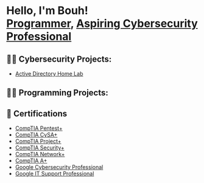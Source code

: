 <h1>Hello, I'm Bouh! <br/><a href="https://github.com/joshmadakor1">Programmer</a>, <a href="http://linkedin.com/in/bouh-bouh-713553219">Aspiring Cybersecurity Professional</a>

<h2>👨‍💻 Cybersecurity Projects:</h2>

  - [Active Directory Home Lab](https://github.com/BouhBouh0/ActiveDirectoryLab/blob/main/README.md)


<h2>👨‍💻 Programming Projects:</h2>

<h2>📄 Certifications</h2>

- [CompTIA Pentest+](https://www.credly.com/badges/ae4e824a-7775-47b7-a7a9-32599af61f36/public_url)
- [CompTIA CySA+](https://www.credly.com/badges/06df98d3-d172-4abf-b7e8-d2cad0aaf092/public_url)
- [CompTIA Project+](https://www.credly.com/badges/d5c5a6b5-e6d4-4580-94a7-b48782685dc2/public_url)
- [CompTIA Security+](https://www.credly.com/badges/fc2f7baf-3890-4ab5-94d9-28722cb97f06/public_url)
- [CompTIA Network+](https://www.credly.com/badges/8a399d47-ece1-45b9-9e65-c91abd24916a/public_url)
- [CompTIA A+](https://www.credly.com/badges/be421d05-ebb8-42f6-850a-228fc1ecd585/public_url)
- [Google Cybersecurity Professional]()
- [Google IT Support Professional]()

